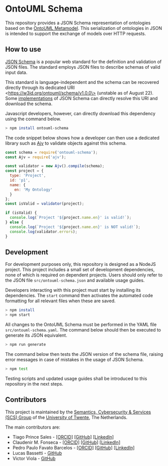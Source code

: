 # OntoUML Schema

This repository provides a JSON Schema representation of ontologies based on the [OntoUML Metamodel](https://github.com/OntoUML/ontouml-metamodel). This serialization of ontologies in JSON is intended to support the exchange of models over HTTP requests.

## How to use

[JSON Schema](https://json-schema.org/) is a popular web standard for the definition and validation of JSON files. The standard employs JSON files to describe schemas of valid input data.

This standard is language-independent and the schema can be recovered directly through its dedicated URI \<https://w3id.org/ontouml/schema/v1.0.0\> (unstable as of August 22). Some [implementations](https://json-schema.org/implementations.html) of JSON Schema can directly resolve this URI and download the schema.

Javascript developers, however, can directly download this dependency using the command below.

```bash
> npm install ontouml-schema
```

The code snippet below shows how a developer can then use a dedicated library such as [Ajv](https://ajv.js.org/) to validate objects against this schema.

```javascript
const schema = require('ontouml-schema');
const Ajv = require('ajv');

const validator = new Ajv().compile(schema);
const project = {
  type: 'Project',
  id: 'p1',
  name: {
    en: 'My Ontology'
  }
};
const isValid = validator(project);

if (isValid) {
  console.log(`Project '${project.name.en}' is valid!`);
} else {
  console.log(`Project '${project.name.en}' is NOT valid!`);
  console.log(validator.errors);
}
```

## Development

For development purposes only, this repository is designed as a NodeJS project. This project includes a small set of development dependencies, none of which is required on dependent projects. Users should only refer to the JSON file `src/ontouml-schema.json` and available usage guides.

Developers interacting with this project must start by installing its dependencies. The `start` command then activates the automated code formatting for all relevant files when these are saved.

```bash
> npm install
> npm start
```

All changes to the OntoUML Schema must be performed in the YAML file `src/ontouml-schema.yaml`. The command below should then be executed to generate its JSON equivalent.

```bash
> npm run generate
```

The command below then tests the JSON version of the schema file, raising error messages in case of mistakes in the usage of JSON Schema.

```bash
> npm test
```

Testing scripts and updated usage guides shall be introduced to this repository in the next steps.

## Contributors

This project is maintained by the [Semantics, Cybersecurity & Services (SCS) Group](https://www.utwente.nl/en/eemcs/scs/) of the [University of Twente](https://www.utwente.nl/), The Netherlands.

The main contributors are:

- Tiago Prince Sales - [[ORCID]](https://orcid.org/0000-0002-5385-5761) [[GitHub]](https://github.com/tgoprince) [[LinkedIn]](https://www.linkedin.com/in/tiago-sales/)
- Claudenir M. Fonseca - [[ORCID]](https://orcid.org/0000-0003-2528-3118) [[GitHub]](https://github.com/claudenirmf) [[LinkedIn]](https://www.linkedin.com/in/claudenir-fonseca-52b251216/)
- Pedro Paulo Favato Barcelos - [[ORCID]](https://orcid.org/0000-0003-2736-7817) [[GitHub]](https://github.com/pedropaulofb) [[LinkedIn]](https://www.linkedin.com/in/pedro-paulo-favato-barcelos/)
- Lucas Bassetti - [GitHub](https://github.com/LucasBassetti)
- Victor Viola - [GitHub](https://github.com/victorviola)
